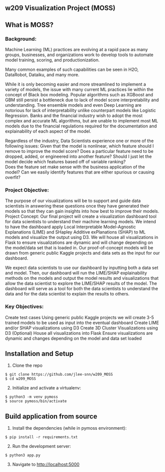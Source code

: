 ## w209 Visualization Project (MOSS)

## What is MOSS?

### Background:
Machine Learning (ML) practices are evolving at a rapid pace as many groups, businesses, and organizations work to develop tools to automate model training, scoring, and productionization.  

Many common examples of such capabilities can be seen in H2O, DataRobot, Dataiku, and many more.

While it is only becoming easier and more streamlined to implement a variety of models, the issue with many current ML practices lie within the concept of Black box modeling.  Popular algorithms such as XGBoost and GBM still persist a bottleneck due to lack of model score interpretability and understanding.  Tree ensemble models and even Deep Learning are notorious for lack of interpretability unlike counterpart models like Logistic Regression.  Banks and the financial industry wish to adopt the most complex and accurate ML algorithms, but are unable to implement most ML models due to the financial regulations required for the documentation and explainability of each aspect of the model.

Regardless of the industry, Data Scientists experience one or more of the following issues:
Given that the model is nonlinear, which feature should I remove to improve the model score?
Does a particular feature need to be dropped, added, or engineered into another feature?
Should I just let the model decide which features based off of variable ranking?  
Does the feature set make sense with the business application of the model?  Can we easily identify features that are either spurious or causing overfit?


### Project Objective:
The purpose of our visualizations will be to support and guide data scientists in answering these questions once they have generated their models so that they can gain insights into how best to improve their models.
Project Concept:
Our final project will create a visualization dashboard tool for data scientists to understand their machine learning models.  We intend to have the dashboard apply Local Interpretable Model-Agnostic Explanations (LIME) and SHapley Additive exPlanations (SHAP) to ML models and visualize the output using D3.  We will house all visualizations in Flask to ensure visualizations are dynamic and will change depending on the model/data set that is loaded in.  Our proof-of-concept models will be drawn from generic public Kaggle projects and data sets as the input for our dashboard.

We expect data scientists to use our dashboard by inputting both a data set and model.  Then, our dashboard will run the LIME/SHAP explainability methods on the models and output the model results and visualizations that allow the data scientist to explore the LIME/SHAP results of the model.  The dashboard will serve as a tool for both the data scientists to understand the data and for the data scientist to explain the results to others.


### Key Objectives:
Create test cases
Using generic public Kaggle projects we will create 3-5 trained models to be used as input into the eventual dashboard
Create LIME and/or SHAP visualizations using D3
Create 3D Cluster Visualizations using D3 (Optional)
House all visualizations into Flask
Ensure visualizations are dynamic and changes depending on the model and data set loaded


## Installation and Setup

1. Clone the repo

```
$ git clone https://github.com/jlee-snn/w209_MOSS
$ cd w209_MOSS
```

2. Initialize and activate a virtualenv:
```
$ python3 -m venv pymoss
$ source pymoss/bin/activate
```


## Build application from source

1. Install the dependencies (while in pymoss environment):
  ```
  $ pip install -r requirements.txt
  ```

2. Run the development server:
  ```
  $ python3 app.py
  ```

3. Navigate to [http://localhost:5000](http://localhost:5000)
